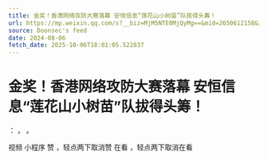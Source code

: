 ```yaml
---
title: 金奖！香港网络攻防大赛落幕 安恒信息“莲花山小树苗”队拔得头筹！
url: https://mp.weixin.qq.com/s?__biz=MjM5NTE0MjQyMg==&mid=2650612158&idx=1&sn=125fd6fb0a3c123a25f3c6e1dff140d2
source: Doonsec's feed
date: 2024-08-06
fetch_date: 2025-10-06T18:01:05.522837
---
```


# 金奖！香港网络攻防大赛落幕 安恒信息“莲花山小树苗”队拔得头筹！

：
，
。

视频
小程序
赞
，轻点两下取消赞
在看
，轻点两下取消在看